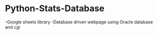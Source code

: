 # Python-Stats-Database
-Google sheets library
-Database driven webpage using Oracle database and cgi
